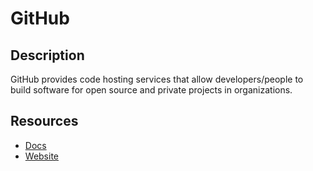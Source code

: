 # GitHub

## Description

GitHub provides code hosting services that allow developers/people to build software for open source and private projects in organizations.

## Resources

- [Docs](https://docs.github.com/en/rest)
- [Website](github.com)
